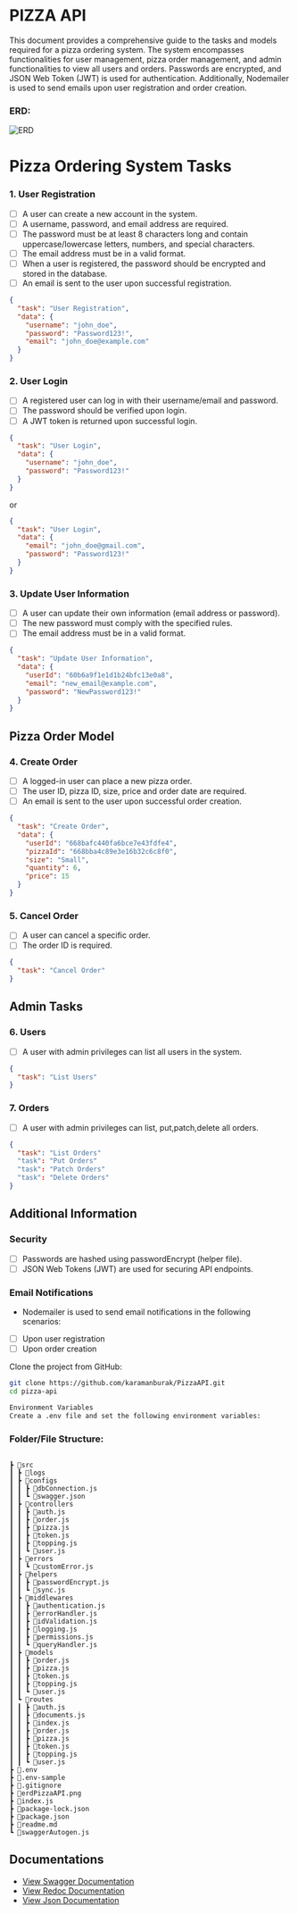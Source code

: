 # PIZZA API

This document provides a comprehensive guide to the tasks and models required for a pizza ordering system. The system encompasses functionalities for user management, pizza order management, and admin functionalities to view all users and orders. Passwords are encrypted, and JSON Web Token (JWT) is used for authentication. Additionally, Nodemailer is used to send emails upon user registration and order creation.

### ERD:

![ERD](./erdPizzaAPI.png)

# Pizza Ordering System Tasks

### 1. User Registration

- [ ] A user can create a new account in the system.
- [ ] A username, password, and email address are required.
- [ ] The password must be at least 8 characters long and contain uppercase/lowercase letters, numbers, and special characters.
- [ ] The email address must be in a valid format.
- [ ] When a user is registered, the password should be encrypted and stored in the database.
- [ ] An email is sent to the user upon successful registration.

```json
{
  "task": "User Registration",
  "data": {
    "username": "john_doe",
    "password": "Password123!",
    "email": "john_doe@example.com"
  }
}
```

### 2. User Login

- [ ] A registered user can log in with their username/email and password.
- [ ] The password should be verified upon login.
- [ ] A JWT token is returned upon successful login.

```json
{
  "task": "User Login",
  "data": {
    "username": "john_doe",
    "password": "Password123!"
  }
}
```

or

```json
{
  "task": "User Login",
  "data": {
    "email": "john_doe@gmail.com",
    "password": "Password123!"
  }
}
```

### 3. Update User Information

- [ ] A user can update their own information (email address or password).
- [ ] The new password must comply with the specified rules.
- [ ] The email address must be in a valid format.

```json
{
  "task": "Update User Information",
  "data": {
    "userId": "60b6a9f1e1d1b24bfc13e0a8",
    "email": "new_email@example.com",
    "password": "NewPassword123!"
  }
}
```

## Pizza Order Model

### 4. Create Order

- [ ] A logged-in user can place a new pizza order.
- [ ] The user ID, pizza ID, size, price and order date are required.
- [ ] An email is sent to the user upon successful order creation.

```json
{
  "task": "Create Order",
  "data": {
    "userId": "668bafc440fa6bce7e43fdfe4",
    "pizzaId": "668bba4c89e3e16b32c6c8f0",
    "size": "Small",
    "quantity": 6,
    "price": 15
  }
}
```

### 5. Cancel Order

- [ ] A user can cancel a specific order.
- [ ] The order ID is required.

```json
{
  "task": "Cancel Order"
}
```

## Admin Tasks

### 6. Users

- [ ] A user with admin privileges can list all users in the system.

```json
{
  "task": "List Users"
}
```

### 7. Orders

- [ ] A user with admin privileges can list, put,patch,delete all orders.

```json
{
  "task": "List Orders"
  "task": "Put Orders"
  "task": "Patch Orders"
  "task": "Delete Orders"
}
```

## Additional Information

### Security

- [ ] Passwords are hashed using passwordEncrypt (helper file).
- [ ] JSON Web Tokens (JWT) are used for securing API endpoints.

### Email Notifications

- Nodemailer is used to send email notifications in the following scenarios:
- [ ] Upon user registration
- [ ] Upon order creation

Clone the project from GitHub:

```bash
git clone https://github.com/karamanburak/PizzaAPI.git
cd pizza-api

Environment Variables
Create a .env file and set the following environment variables:

```

### Folder/File Structure:

```

┣ 📂src
┃ ┣ 📂logs
┃ ┣ 📂configs
┃ ┃ ┣ 📜dbConnection.js
┃ ┃ ┗ 📜swagger.json
┃ ┣ 📂controllers
┃ ┃ ┣ 📜auth.js
┃ ┃ ┣ 📜order.js
┃ ┃ ┣ 📜pizza.js
┃ ┃ ┣ 📜token.js
┃ ┃ ┣ 📜topping.js
┃ ┃ ┗ 📜user.js
┃ ┣ 📂errors
┃ ┃ ┗ 📜customError.js
┃ ┣ 📂helpers
┃ ┃ ┣ 📜passwordEncrypt.js
┃ ┃ ┗ 📜sync.js
┃ ┣ 📂middlewares
┃ ┃ ┣ 📜authentication.js
┃ ┃ ┣ 📜errorHandler.js
┃ ┃ ┣ 📜idValidation.js
┃ ┃ ┣ 📜logging.js
┃ ┃ ┣ 📜permissions.js
┃ ┃ ┗ 📜queryHandler.js
┃ ┣ 📂models
┃ ┃ ┣ 📜order.js
┃ ┃ ┣ 📜pizza.js
┃ ┃ ┣ 📜token.js
┃ ┃ ┣ 📜topping.js
┃ ┃ ┗ 📜user.js
┃ ┗ 📂routes
┃ ┃ ┣ 📜auth.js
┃ ┃ ┣ 📜documents.js
┃ ┃ ┣ 📜index.js
┃ ┃ ┣ 📜order.js
┃ ┃ ┣ 📜pizza.js
┃ ┃ ┣ 📜token.js
┃ ┃ ┣ 📜topping.js
┃ ┃ ┗ 📜user.js
┣ 📜.env
┣ 📜.env-sample
┣ 📜.gitignore
┣ 📜erdPizzaAPI.png
┣ 📜index.js
┣ 📜package-lock.json
┣ 📜package.json
┣ 📜readme.md
┗ 📜swaggerAutogen.js

```

## Documentations

- [View Swagger Documentation]()
- [View Redoc Documentation]()
- [View Json Documentation]()
